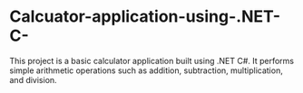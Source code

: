 # Calcuator-application-using-.NET-C-
This project is a basic calculator application built using .NET C#. It performs simple arithmetic operations such as addition, subtraction, multiplication, and division. 
